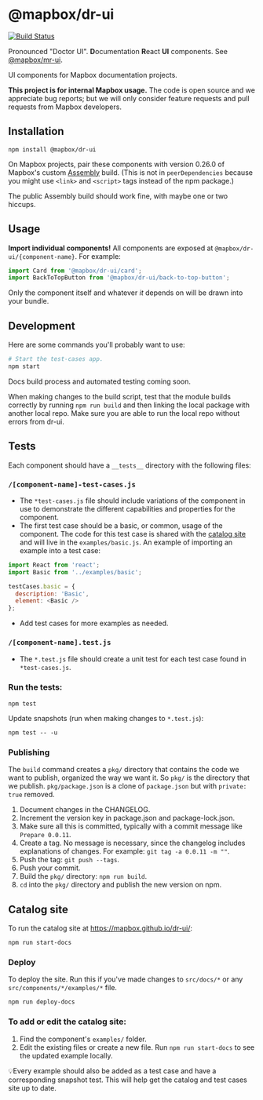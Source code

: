 # @mapbox/dr-ui

[![Build Status](https://travis-ci.com/mapbox/dr-ui.svg?branch=master)](https://travis-ci.com/mapbox/dr-ui)

Pronounced "Doctor UI". **D**ocumentation **R**eact **UI** components. See [@mapbox/mr-ui](https://github.com/mapbox/mr-ui).

UI components for Mapbox documentation projects.

**This project is for internal Mapbox usage.** The code is open source and we appreciate bug reports; but we will only consider feature requests and pull requests from Mapbox developers.

## Installation

```
npm install @mapbox/dr-ui
```

On Mapbox projects, pair these components with version 0.26.0 of Mapbox's custom [Assembly](https://labs.mapbox.com/assembly/) build. (This is not in `peerDependencies` because you might use `<link>` and `<script>` tags instead of the npm package.)

The public Assembly build should work fine, with maybe one or two hiccups.

## Usage

**Import individual components!** All components are exposed at `@mapbox/dr-ui/{component-name}`. For example:

```js
import Card from '@mapbox/dr-ui/card';
import BackToTopButton from '@mapbox/dr-ui/back-to-top-button';
```

Only the component itself and whatever *it* depends on will be drawn into your bundle.

## Development

Here are some commands you'll probably want to use:

```bash
# Start the test-cases app.
npm start
```

Docs build process and automated testing coming soon.

When making changes to the build script, test that the module builds correctly by running `npm run build` and then linking the local package with another local repo. Make sure you are able to run the local repo without errors from dr-ui.

## Tests

Each component should have a `__tests__` directory with the following files:

### `/[component-name]-test-cases.js`

- The `*test-cases.js` file should include variations of the component in use to demonstrate the different capabilities and properties for the component.
- The first test case should be a basic, or common, usage of the component. The code for this test case is shared with the [catalog site](#catalog-site) and will live in the `examples/basic.js`. An example of importing an example into a test case:

```js
import React from 'react';
import Basic from '../examples/basic';

testCases.basic = {
  description: 'Basic',
  element: <Basic />
};
```
- Add test cases for more examples as needed.

### `/[component-name].test.js`

- The `*.test.js` file should create a unit test for each test case found in `*test-cases.js`.

### Run the tests:

```
npm test
```

Update snapshots (run when making changes to `*.test.js`):

```
npm test -- -u
```

### Publishing

The `build` command creates a `pkg/` directory that contains the code we want to publish, organized the way we want it. So `pkg/` is the directory that we publish. `pkg/package.json` is a clone of `package.json` but with `private: true` removed.

1. Document changes in the CHANGELOG.
1. Increment the version key in package.json and package-lock.json.
1. Make sure all this is committed, typically with a commit message like `Prepare 0.0.11`.
1. Create a tag. No message is necessary, since the changelog includes explanations of changes. For example: `git tag -a 0.0.11 -m ""`.
1. Push the tag: `git push --tags`.
1. Push your commit.
1. Build the `pkg/` directory: `npm run build`.
1. `cd` into the `pkg/` directory and publish the new version on npm.

## Catalog site

To run the catalog site at https://mapbox.github.io/dr-ui/:

```
npm run start-docs
```

### Deploy

To deploy the site. Run this if you've made changes to `src/docs/*` or any `src/components/*/examples/*` file.

```
npm run deploy-docs
```

### To add or edit the catalog site:

1. Find the component's `examples/` folder.
2. Edit the existing files or create a new file. Run `npm run start-docs` to see the updated example locally.

💡Every example should also be added as a test case and have a corresponding snapshot test. This will help get the catalog and test cases site up to date.
